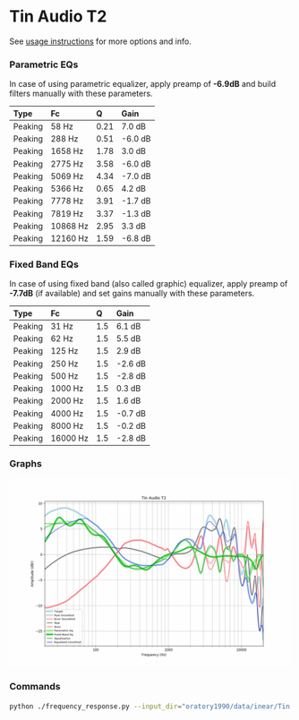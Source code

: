 # Tin Audio T2
See [usage instructions](https://github.com/jaakkopasanen/AutoEq#usage) for more options and info.

### Parametric EQs
In case of using parametric equalizer, apply preamp of **-6.9dB** and build filters manually
with these parameters. 


| Type    | Fc       |    Q | Gain    |
|:--------|:---------|:-----|:--------|
| Peaking | 58 Hz    | 0.21 | 7.0 dB  |
| Peaking | 288 Hz   | 0.51 | -6.0 dB |
| Peaking | 1658 Hz  | 1.78 | 3.0 dB  |
| Peaking | 2775 Hz  | 3.58 | -6.0 dB |
| Peaking | 5069 Hz  | 4.34 | -7.0 dB |
| Peaking | 5366 Hz  | 0.65 | 4.2 dB  |
| Peaking | 7778 Hz  | 3.91 | -1.7 dB |
| Peaking | 7819 Hz  | 3.37 | -1.3 dB |
| Peaking | 10868 Hz | 2.95 | 3.3 dB  |
| Peaking | 12160 Hz | 1.59 | -6.8 dB |

### Fixed Band EQs
In case of using fixed band (also called graphic) equalizer, apply preamp of **-7.7dB**
(if available) and set gains manually with these parameters.

| Type    | Fc       |   Q | Gain    |
|:--------|:---------|:----|:--------|
| Peaking | 31 Hz    | 1.5 | 6.1 dB  |
| Peaking | 62 Hz    | 1.5 | 5.5 dB  |
| Peaking | 125 Hz   | 1.5 | 2.9 dB  |
| Peaking | 250 Hz   | 1.5 | -2.6 dB |
| Peaking | 500 Hz   | 1.5 | -2.8 dB |
| Peaking | 1000 Hz  | 1.5 | 0.3 dB  |
| Peaking | 2000 Hz  | 1.5 | 1.6 dB  |
| Peaking | 4000 Hz  | 1.5 | -0.7 dB |
| Peaking | 8000 Hz  | 1.5 | -0.2 dB |
| Peaking | 16000 Hz | 1.5 | -2.8 dB |

### Graphs
![](https://raw.githubusercontent.com/banbeucmas/AutoEq/master/results/banbeucmas/Tin%20Audio%20T2%20(Sony%20IER-Z1R)/Tin%20Audio%20T2.png)

### Commands
```bash
python ./frequency_response.py --input_dir="oratory1990/data/inear/Tin Audio T2" --output_dir="results/banbeucmas/Tin Audio T2 (Sony IER-Z1R)" --compensation="compensation/harman_in-ear_2017-1.csv" --sound_signature="results/oratory1990/harman_in-ear_2017-1/Sony IER-Z1R/Sony IER-Z1R.csv" --parametric_eq --fixed_band_eq  --max_filters=10 --q=1.5 --fc=31,62,125,250,500,1000,2000,4000,8000,16000 --equalize
```

